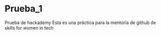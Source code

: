 # Prueba_1
Prueba de hackademy
Esta es una práctica para la mentoría de github de skills for women in tech
